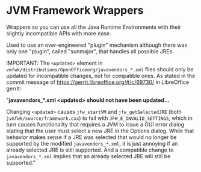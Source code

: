 # JVM Framework Wrappers

Wrappers so you can use all the Java Runtime Environments with their slightly incompatible APIs with more ease.

Used to use an over-engineered "plugin" mechanism although there was only one
"plugin", called "sunmajor", that handles all possible JREs.

IMPORTANT:  The `<updated>` element in `vmfwk/distributions/OpenOfficeorg/javavendors_*.xml` files
should only be updated for incompatible changes, not for compatible ones.  As stated in the commit
message of <https://gerrit.libreoffice.org/#/c/69730/> in LibreOffice gerrit:

"**javavendors\_\*.xml \<updated\> should not have been updated...**

Changing `<updated>` causes `jfw_startVM` and `jfw_getSelectedJRE` (both
`jvmfwk/source/framework.cxx`) to fail with `JFW_E_INVALID_SETTINGS`, which in turn causes functionality
that requires a JVM to issue a GUI error dialog stating that the user must select a new JRE in the
Options dialog.  While that behavior makes sense if a JRE was selected that would no longer be
supported by the modified `javavendors_*.xml`, it is just annoying if an already selected JRE is still
supported.  And a compatible change to `javavendors_*.xml` implies that an already selected JRE will
still be supported."
